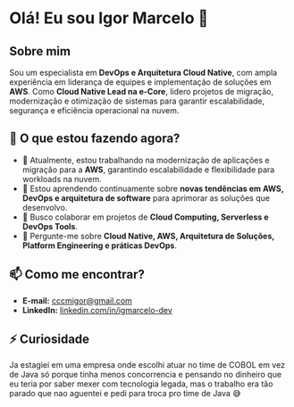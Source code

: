 # Olá! Eu sou Igor Marcelo 👋

## Sobre mim  
Sou um especialista em **DevOps e Arquitetura Cloud Native**, com ampla experiência em liderança de equipes e implementação de soluções em **AWS**. Como **Cloud Native Lead na e-Core**, lidero projetos de migração, modernização e otimização de sistemas para garantir escalabilidade, segurança e eficiência operacional na nuvem.

## 🚀 O que estou fazendo agora?  
- 🔭 Atualmente, estou trabalhando na modernização de aplicações e migração para a **AWS**, garantindo escalabilidade e flexibilidade para workloads na nuvem.  
- 🌱 Estou aprendendo continuamente sobre **novas tendências em AWS, DevOps e arquitetura de software** para aprimorar as soluções que desenvolvo.  
- 👯 Busco colaborar em projetos de **Cloud Computing, Serverless e DevOps Tools**.  
- 💬 Pergunte-me sobre **Cloud Native, AWS, Arquitetura de Soluções, Platform Engineering e práticas DevOps**.  

## 📫 Como me encontrar?  
- **E-mail:** [cccmigor@gmail.com](mailto:cccmigor@gmail.com)  
- **LinkedIn:** [linkedin.com/in/igmarcelo-dev](https://www.linkedin.com/in/igmarcelo-dev/)  

## ⚡ Curiosidade
Ja estagiei em uma empresa onde escolhi atuar no time de COBOL em vez de Java só porque tinha menos concorrencia e pensando no dinheiro que eu teria por saber mexer com tecnologia legada, mas o trabalho era tão parado que nao aguentei e pedi para troca pro time de Java 😅
  

